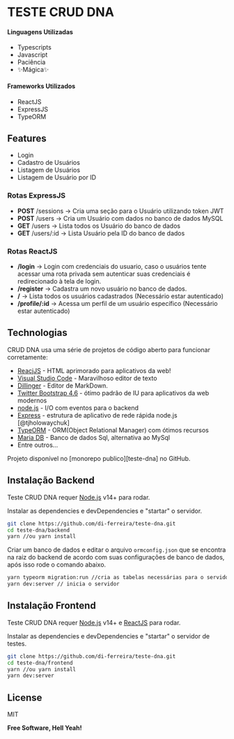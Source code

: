 # TESTE CRUD DNA

#### **Linguagens Utilizadas**

- Typescripts
- Javascript
- Paciência
- ✨Mágica✨

#### **Frameworks Utilizados**

- ReactJS
- ExpressJS
- TypeORM

## Features

- Login
- Cadastro de Usuários
- Listagem de Usuários
- Listagem de Usuário por ID

### Rotas ExpressJS

- **POST** /sessions -> Cria uma seção para o Usuário utilizando token JWT
- **POST** /users -> Cria um Usuário com dados no banco de dados MySQL
- **GET** /users -> Lista todos os Usuário do banco de dados
- **GET** /users/:id -> Lista Usuário pela ID do banco de dados

### Rotas ReactJS

- **/login** -> Login com credenciais do usuario, caso o usuários tente acessar uma rota privada sem autenticar suas credenciais é redirecionado à tela de login.
- **/register** -> Cadastra um novo usuário no banco de dados.
- **/** -> Lista todos os usuários cadastrados (Necessário estar autenticado)
- **/profile/:id** -> Acessa um perfil de um usuário específico (Necessário estar autenticado)

## Technologias

CRUD DNA usa uma série de projetos de código aberto para funcionar corretamente:

- [ReacjJS](https://pt-br.reactjs.org/) - HTML aprimorado para aplicativos da web!
- [Visual Studio Code](https://code.visualstudio.com/) - Maravilhoso editor de texto
- [Dillinger](https://dillinger.io/) - Editor de MarkDown.
- [Twitter Bootstrap 4.6](https://getbootstrap.com/) - ótimo padrão de IU para aplicativos da web modernos
- [node.js](https://nodejs.org/pt-br/) - I/O com eventos para o backend
- [Express](http://expressjs.com) - estrutura de aplicativo de rede rápida node.js [@tjholowaychuk]
- [TypeORM](https://typeorm.io/) - ORM(Object Relational Manager) com ótimos recursos
- [Maria DB](https://mariadb.org/) - Banco de dados Sql, alternativa ao MySql
- Entre outros...

Projeto disponível no [monorepo publico][teste-dna] no GitHub.

## Instalação Backend

Teste CRUD DNA requer [Node.js](https://nodejs.org/pt-br/) v14+ para rodar.

Instalar as dependencies e devDependencies e "startar" o servidor.

```sh
git clone https://github.com/di-ferreira/teste-dna.git
cd teste-dna/backend
yarn //ou yarn install
```

Criar um banco de dados e editar o arquivo `ormconfig.json` que se encontra na raiz do backend de acordo com suas configurações de banco de dados, após isso rode o comando abaixo.

```sh
yarn typeorm migration:run //cria as tabelas necessárias para o servidor
yarn dev:server // inicia o servidor
```

## Instalação Frontend

Teste CRUD DNA requer [Node.js](https://nodejs.org/pt-br/) v14+ e [ReactJS](https://pt-br.reactjs.org/) para rodar.

Instalar as dependencies e devDependencies e "startar" o servidor de testes.

```sh
git clone https://github.com/di-ferreira/teste-dna.git
cd teste-dna/frontend
yarn //ou yarn install
yarn dev:server
```

## License

MIT

**Free Software, Hell Yeah!**
